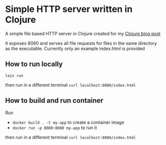 # Simple HTTP server written in Clojure

A simple file based HTTP server in Clojure created for my [Clojure blog post](http://zeroturnaround.com/rebellabs/the-adventurous-developers-guide-to-jvm-languages-clojure/)


It exposes 8080 and serves all file requests for files in the same
directory as the executable. Currently only an example index.html is provided


## How to run locally

`lein run`

then run in a different terminal `curl localhost:8080/index.html`

## How to build and run container

Run

 *  `docker build . -t my-app` to create a container image 
 *  `docker run -p 8080:8080 my-app` to run it

then run in a different terminal `curl localhost:8080/index.html`



